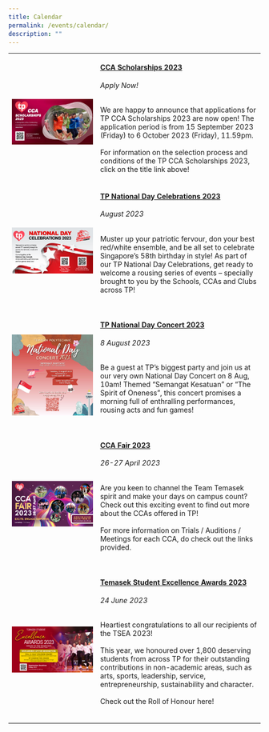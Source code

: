 ```yaml
---
title: Calendar
permalink: /events/calendar/
description: ""
---
```

<table>
	<tbody>
		<tr>
		<td style="width:35%">
			<br>
				<img src="/images/Events/CCA Scholarship/cca scholarship2023.jpg" style="display:block;margin-left:auto;margin-right:auto;">
		</td>
		<td style="width:65%"><br>
			<a href="/events/tp-cca-scholarships/"><h4 style="margin-top:0%">CCA Scholarships 2023</h4></a>
				<h6 style="margin-top:0%"><i>Apply Now!</i></h6>
				<p style="margin-top:0%">
					We are happy to announce that applications for TP CCA Scholarships 2023 are now open! 
				The application period is from 15 September 2023 (Friday) to 6 October 2023 (Friday), 11.59pm. 
										<br><br>
					For information on the selection process and conditions of the TP CCA Scholarships 2023, click on the title link above!
			<br>
		</p></td>
	</tr>
			<tr>
		<td style="width:35%">
			<br>
				<img src="/images/homepage-images/homepage_ndc_2023.jpg" style="display:block;margin-left:auto;margin-right:auto;">
		</td>
		<td style="width:65%"><br>
			<a href="/events/highlights/tpnationaldaycelebrations2023/"><h4 style="margin-top:0%">TP National Day Celebrations 2023</h4></a>
				<h6 style="margin-top:0%"><i>August 2023</i></h6>
				<p style="margin-top:0%">
				Muster up your patriotic fervour, don your best red/white ensemble, and be all set to celebrate Singapore’s 58th birthday in style! As part of our TP National Day Celebrations, get ready to welcome a rousing series of events – specially brought to you by the Schools, CCAs and Clubs across TP!
									</p>
			<br>
		</td>
			</tr><tr>
		<td style="width:35%">
			<br>
				<img src="/images/homepage-images/ndc_2023%20.png" style="display:block;margin-left:auto;margin-right:auto;">
		</td>
		<td style="width:65%"><br>
			<a href="/events/highlights/tpnationaldayconcert2023/"><h4 style="margin-top:0%">TP National Day Concert 2023</h4></a>
				<h6 style="margin-top:0%"><i>8 August 2023</i></h6>
				<p style="margin-top:0%">
					Be a guest at TP’s biggest party and join us at our very own National Day Concert on 8 Aug, 10am! Themed “Semangat Kesatuan” or “The Spirit of Oneness”, this concert promises a morning full of enthralling performances, rousing acts and fun games!
							</p>
			<br>
		</td>
	</tr><tr>
		<td style="width:35%">
			<br>
				<img src="/images/Home/CCA Fair 2023.jpg" style="display:block;margin-left:auto;margin-right:auto;">
		</td>
		<td style="width:65%"><br>
			<a href="/events/ccafair2023/"><h4 style="margin-top:0%">CCA Fair 2023</h4></a>
				<h6 style="margin-top:0%"><i>26-27 April 2023</i></h6>
				<p style="margin-top:0%">
					Are you keen to channel the Team Temasek spirit and make your days on campus count? Check out this exciting event to find out more about the CCAs offered in TP!
					<br><br>
					For more information on Trials / Auditions / Meetings for each CCA, do check out the links provided.
				</p>
			<br>
		</td>
	</tr>
		<tr>
		<td style="width:35%">
			<br>
				<img src="/images/Home/tsea 2023 cover.jpg" style="display:block;margin-left:auto;margin-right:auto;">
		</td>
		<td style="width:65%"><br>
			<a href="/events/highlights/tsea2023/"><h4 style="margin-top:0%">Temasek Student Excellence Awards 2023</h4></a>
				<h6 style="margin-top:0%"><i>24 June 2023</i></h6>
				<p style="margin-top:0%">
					Heartiest congratulations to all our recipients of the TSEA 2023! 
					<br><br>
					This year, we honoured over 1,800 deserving students from across TP for their outstanding contributions in non-academic areas, such as arts, sports, leadership, service, entrepreneurship, sustainability and character.
										<br><br>
					Check out the Roll of Honour here!
				</p>
			<br>
		</td>
	</tr>

</tbody></table>